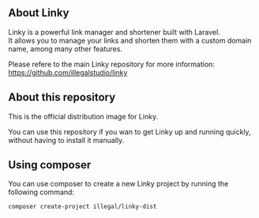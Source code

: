## About Linky

Linky is a powerful link manager and shortener built with Laravel.  
It allows you to manage your links and shorten them with a custom domain name, among many other features.

Please refere to the main Linky repository for more information: https://github.com/illegalstudio/linky

## About this repository

This is the official distribution image for Linky.

You can use this repository if you wan to get Linky up and running quickly, without having to install it manually.

## Using composer

You can use composer to create a new Linky project by running the following command:

```bash
composer create-project illegal/linky-dist
```
